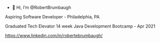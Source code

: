 - 👋 Hi, I’m @RobertBrumbaugh

Aspiring Software Developer - Philadelphia, PA

Graduated Tech Elevator 14 week Java Development Bootcamp - Apr 2021

https://www.linkedin.com/in/robertebrumbaugh/
